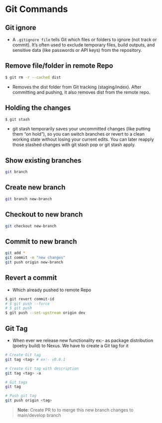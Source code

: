 # Git Commands

## Git ignore

- A ``.gitignore file`` tells Git which files or folders to ignore (not track or commit). It’s often used to exclude temporary files, build outputs, and sensitive data (like passwords or API keys) from the repository.

## Remove file/folder in remote Repo

```sh
$ git rm -r --cached dist
```

- Removes the dist folder from Git tracking (staging/index). After committing and pushing, it also removes dist from the remote repo.

## Holding the changes 

```sh
$ git stash
```

- git stash temporarily saves your uncommitted changes (like putting them “on hold”), so you can switch branches or revert to a clean working state without losing your current edits. You can later reapply those stashed changes with git stash pop or git stash apply.

## Show existing branches

```sh
git branch 
```

## Create new branch

```sh
git branch new-branch
```

## Checkout to new branch

```sh
git checkout new-branch
```

## Commit to new branch

```sh
git add *
git commit -m "new changes"
git push origin new-branch
```

## Revert a commit 

- Which already pushed to remote Repo

```sh
$ git revert commit-id
# $ git push --force
# $ git push
$ git push --set-upstream origin dev
```

## Git Tag

- When ever we release new functionality ex:- as package distribution (poetry build) to Nexus. We have to create a Git tag for it

```sh
# Create Git tag
git tag <tag> # ex:- v0.0.1

# Create Git tag with description
git tag <tag> -a

# Git tags
git tag

# Push git tag
git push origin <tag>
```

>**Note**: Create PR to to merge this new branch changes to main/develop branch